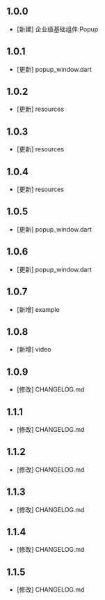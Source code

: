 <!--
 * @Author: lipeng 1162423147@qq.com
 * @Date: 2023-09-22 10:55:53
 * @LastEditors: lipeng 1162423147@qq.com
 * @LastEditTime: 2023-10-01 23:36:21
 * @FilePath: /phoenix_popup/CHANGELOG.md
 * @Description: 这是默认设置,请设置`customMade`, 打开koroFileHeader查看配置 进行设置: https://github.com/OBKoro1/koro1FileHeader/wiki/%E9%85%8D%E7%BD%AE
-->
## 1.0.0

* [新建] 企业级基础组件:Popup

## 1.0.1

* [更新] popup_window.dart

## 1.0.2

* [更新] resources

## 1.0.3

* [更新] resources

## 1.0.4

* [更新] resources


## 1.0.5

* [更新] popup_window.dart

## 1.0.6

* [更新] popup_window.dart

## 1.0.7

* [新增] example

## 1.0.8

* [新增] video

## 1.0.9

* [修改] CHANGELOG.md

## 1.1.1

* [修改] CHANGELOG.md

## 1.1.2

* [修改] CHANGELOG.md

## 1.1.3

* [修改] CHANGELOG.md

## 1.1.4

* [修改] CHANGELOG.md

## 1.1.5

* [修改] CHANGELOG.md